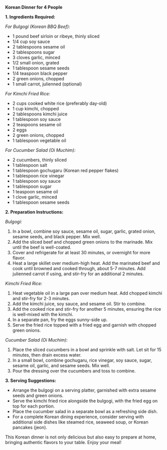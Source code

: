 **Korean Dinner for 4 People**

**1. Ingredients Required:**

*For Bulgogi (Korean BBQ Beef):*  
- 1 pound beef sirloin or ribeye, thinly sliced  
- 1/4 cup soy sauce  
- 2 tablespoons sesame oil  
- 2 tablespoons sugar  
- 3 cloves garlic, minced  
- 1/2 small onion, grated  
- 1 tablespoon sesame seeds  
- 1/4 teaspoon black pepper  
- 2 green onions, chopped  
- 1 small carrot, julienned (optional)  

*For Kimchi Fried Rice:*  
- 2 cups cooked white rice (preferably day-old)  
- 1 cup kimchi, chopped  
- 2 tablespoons kimchi juice  
- 1 tablespoon soy sauce  
- 2 teaspoons sesame oil  
- 2 eggs  
- 2 green onions, chopped  
- 1 tablespoon vegetable oil  

*For Cucumber Salad (Oi Muchim):*  
- 2 cucumbers, thinly sliced  
- 1 tablespoon salt  
- 1 tablespoon gochugaru (Korean red pepper flakes)  
- 1 tablespoon rice vinegar  
- 1 tablespoon soy sauce  
- 1 tablespoon sugar  
- 1 teaspoon sesame oil  
- 1 clove garlic, minced  
- 1 tablespoon sesame seeds  

**2. Preparation Instructions:**

*Bulgogi:*  
1. In a bowl, combine soy sauce, sesame oil, sugar, garlic, grated onion, sesame seeds, and black pepper. Mix well.  
2. Add the sliced beef and chopped green onions to the marinade. Mix until the beef is well-coated.  
3. Cover and refrigerate for at least 30 minutes, or overnight for more flavor.  
4. Heat a large skillet over medium-high heat. Add the marinated beef and cook until browned and cooked through, about 5-7 minutes. Add julienned carrot if using, and stir-fry for an additional 2 minutes.  

*Kimchi Fried Rice:*  
1. Heat vegetable oil in a large pan over medium heat. Add chopped kimchi and stir-fry for 2-3 minutes.  
2. Add the kimchi juice, soy sauce, and sesame oil. Stir to combine.  
3. Add the cooked rice and stir-fry for another 5 minutes, ensuring the rice is well-mixed with the kimchi.  
4. In a separate pan, fry the eggs sunny-side up.  
5. Serve the fried rice topped with a fried egg and garnish with chopped green onions.  

*Cucumber Salad (Oi Muchim):*  
1. Place the sliced cucumbers in a bowl and sprinkle with salt. Let sit for 15 minutes, then drain excess water.  
2. In a small bowl, combine gochugaru, rice vinegar, soy sauce, sugar, sesame oil, garlic, and sesame seeds. Mix well.  
3. Pour the dressing over the cucumbers and toss to combine.  

**3. Serving Suggestions:**

- Arrange the bulgogi on a serving platter, garnished with extra sesame seeds and green onions.  
- Serve the kimchi fried rice alongside the bulgogi, with the fried egg on top for each portion.  
- Place the cucumber salad in a separate bowl as a refreshing side dish.  
- For a complete Korean dining experience, consider serving with additional side dishes like steamed rice, seaweed soup, or Korean pancakes (jeon).  

This Korean dinner is not only delicious but also easy to prepare at home, bringing authentic flavors to your table. Enjoy your meal!